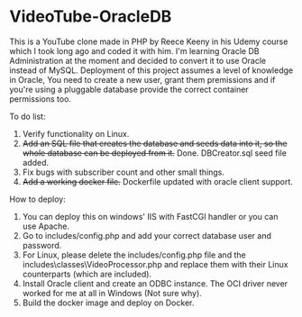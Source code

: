# VideoTube-OracleDB
This is a YouTube clone made in PHP by Reece Keeny in his Udemy course which I took long ago and coded it with him. I'm learning Oracle DB Administration at the moment and decided to convert it to use Oracle instead of MySQL.
Deployment of this project assumes a level of knowledge in Oracle, You need to create a new user, grant them premissions and if you're using a pluggable database provide the correct container permissions too.

To do list:
1) Verify functionality on Linux.
2) ~~Add an SQL file that creates the database and seeds data into it, so the whole database can be deployed from it.~~ Done. DBCreator.sql seed file added.
3) Fix bugs with subscriber count and other small things.
4) ~~Add a working docker file.~~ Dockerfile updated with oracle client support.


How to deploy:
1) You can deploy this on windows' IIS with FastCGI handler or you can use Apache.
2) Go to includes/config.php and add your correct database user and password.
3) For Linux, please delete the includes/config.php file and the includes\classes\VideoProcessor.php and replace them with their Linux counterparts (which are included).
4) Install Oracle client and create an ODBC instance. The OCI driver never worked for me at all in Windows (Not sure why).
5) Build the docker image and deploy on Docker.
